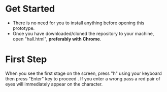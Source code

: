 
# Get Started

- There is no need for you to install anything before opening this prototype.
- Once you have downloaded/cloned the repository to your machine, open "hall.html", **preferably with Chrome**.

# First Step

When you see the first stage on the screen, press "h" using your keyboard then press "Enter" key to proceed . If you enter a wrong pass a red pair of eyes will immediately appear on the character.

